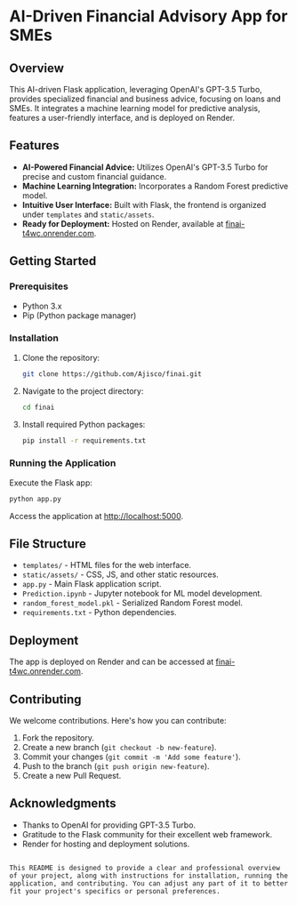 
# AI-Driven Financial Advisory App for SMEs

## Overview
This AI-driven Flask application, leveraging OpenAI's GPT-3.5 Turbo, provides specialized financial and business advice, focusing on loans and SMEs. It integrates a machine learning model for predictive analysis, features a user-friendly interface, and is deployed on Render.

## Features
- **AI-Powered Financial Advice:** Utilizes OpenAI's GPT-3.5 Turbo for precise and custom financial guidance.
- **Machine Learning Integration:** Incorporates a Random Forest predictive model.
- **Intuitive User Interface:** Built with Flask, the frontend is organized under `templates` and `static/assets`.
- **Ready for Deployment:** Hosted on Render, available at [finai-t4wc.onrender.com](https://finai-t4wc.onrender.com).

## Getting Started

### Prerequisites
- Python 3.x
- Pip (Python package manager)

### Installation
1. Clone the repository:
   ```bash
   git clone https://github.com/Ajisco/finai.git
   ```
2. Navigate to the project directory:
   ```bash
   cd finai
   ```
3. Install required Python packages:
   ```bash
   pip install -r requirements.txt
   ```

### Running the Application
Execute the Flask app:
```bash
python app.py
```
Access the application at [http://localhost:5000](http://localhost:5000).

## File Structure
- `templates/` - HTML files for the web interface.
- `static/assets/` - CSS, JS, and other static resources.
- `app.py` - Main Flask application script.
- `Prediction.ipynb` - Jupyter notebook for ML model development.
- `random_forest_model.pkl` - Serialized Random Forest model.
- `requirements.txt` - Python dependencies.

## Deployment
The app is deployed on Render and can be accessed at [finai-t4wc.onrender.com](https://finai-t4wc.onrender.com).

## Contributing
We welcome contributions. Here's how you can contribute:
1. Fork the repository.
2. Create a new branch (`git checkout -b new-feature`).
3. Commit your changes (`git commit -m 'Add some feature'`).
4. Push to the branch (`git push origin new-feature`).
5. Create a new Pull Request.

## Acknowledgments
- Thanks to OpenAI for providing GPT-3.5 Turbo.
- Gratitude to the Flask community for their excellent web framework.
- Render for hosting and deployment solutions.
```

This README is designed to provide a clear and professional overview of your project, along with instructions for installation, running the application, and contributing. You can adjust any part of it to better fit your project's specifics or personal preferences.
